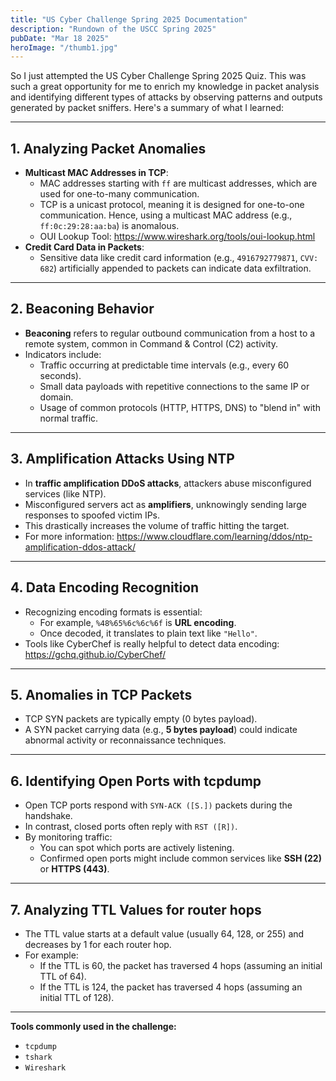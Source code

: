 ```yaml
---
title: "US Cyber Challenge Spring 2025 Documentation"
description: "Rundown of the USCC Spring 2025"
pubDate: "Mar 18 2025"
heroImage: "/thumb1.jpg"
---
```


So I just attempted the US Cyber Challenge Spring 2025 Quiz. This was such a great opportunity for me to enrich my knowledge in packet analysis and identifying different types of attacks by observing patterns and outputs generated by packet sniffers. Here's a summary of what I learned:

---

## 1. Analyzing Packet Anomalies

- **Multicast MAC Addresses in TCP**:
  - MAC addresses starting with `ff` are multicast addresses, which are used for one-to-many communication.
  - TCP is a unicast protocol, meaning it is designed for one-to-one communication. Hence, using a multicast MAC address (e.g., `ff:0c:29:28:aa:ba`) is anomalous.
  - OUI Lookup Tool: https://www.wireshark.org/tools/oui-lookup.html
- **Credit Card Data in Packets**:
  - Sensitive data like credit card information (e.g., `4916792779871`, `CVV: 682`) artificially appended to packets can indicate data exfiltration.

---

## 2. Beaconing Behavior

- **Beaconing** refers to regular outbound communication from a host to a remote system, common in Command & Control (C2) activity.
- Indicators include:
  - Traffic occurring at predictable time intervals (e.g., every 60 seconds).
  - Small data payloads with repetitive connections to the same IP or domain.
  - Usage of common protocols (HTTP, HTTPS, DNS) to "blend in" with normal traffic.

---

## 3. Amplification Attacks Using NTP

- In **traffic amplification DDoS attacks**, attackers abuse misconfigured services (like NTP).
- Misconfigured servers act as **amplifiers**, unknowingly sending large responses to spoofed victim IPs.
- This drastically increases the volume of traffic hitting the target.
- For more information: https://www.cloudflare.com/learning/ddos/ntp-amplification-ddos-attack/

---

## 4. Data Encoding Recognition

- Recognizing encoding formats is essential:
  - For example, `%48%65%6c%6c%6f` is **URL encoding**.
  - Once decoded, it translates to plain text like `"Hello"`.
- Tools like CyberChef is really helpful to detect data encoding: https://gchq.github.io/CyberChef/

---

## 5. Anomalies in TCP Packets

- TCP SYN packets are typically empty (0 bytes payload).
- A SYN packet carrying data (e.g., **5 bytes payload**) could indicate abnormal activity or reconnaissance techniques.

---

## 6. Identifying Open Ports with tcpdump

- Open TCP ports respond with `SYN-ACK ([S.])` packets during the handshake.
- In contrast, closed ports often reply with `RST ([R])`.
- By monitoring traffic:
  - You can spot which ports are actively listening.
  - Confirmed open ports might include common services like **SSH (22)** or **HTTPS (443)**.

---

## 7. Analyzing TTL Values for router hops

- The TTL value starts at a default value (usually 64, 128, or 255) and decreases by 1 for each router hop.
- For example:
  - If the TTL is 60, the packet has traversed 4 hops (assuming an initial TTL of 64).
  - If the TTL is 124, the packet has traversed 4 hops (assuming an initial TTL of 128).

---

**Tools commonly used in the challenge:**

- `tcpdump`
- `tshark`
- `Wireshark`
